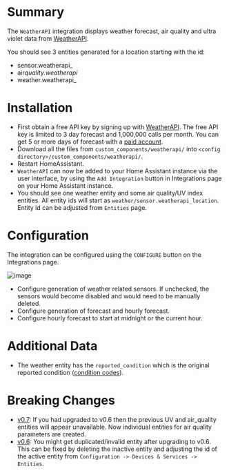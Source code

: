 # Summary

The `WeatherAPI` integration displays weather forecast, air quality and ultra violet data from [WeatherAPI](https://www.weatherapi.com/).

You should see 3 entities generated for a location starting with the id:

- sensor.weatherapi\_
- air*quality.weatherapi*
- weather.weatherapi\_

# Installation

- First obtain a free API key by signing up with [WeatherAPI](https://www.weatherapi.com/). The free API key is limited to 3 day forecast and 1,000,000 calls per month. You can get 5 or more days of forecast with a [paid account](https://www.weatherapi.com/pricing.aspx).
- Download all the files from `custom_components/weatherapi/` into `<config directory>/custom_components/weatherapi/`.
- Restart HomeAssistant.
- `WeatherAPI` can now be added to your Home Assistant instance via the user interface, by using the `Add Integration` button in Integrations page on your Home Assistant instance.
- You should see one weather entity and some air quality/UV index entities. All entity ids will start as `weather/sensor.weatherapi_location`. Entity id can be adjusted from `Entities` page.

# Configuration

The integration can be configured using the `CONFIGURE` button on the Integrations page.

![image](https://user-images.githubusercontent.com/6459774/212574703-8942d9f5-bbfe-4870-a5d5-96d72fefdd7c.png)

- Configure generation of weather related sensors. If unchecked, the sensors would become disabled and would need to be manually deleted.
- Configure generation of forecast and hourly forecast.
- Configure hourly forecast to start at midnight or the current hour.

# Additional Data

- The weather entity has the `reported_condition` which is the original reported condition ([condition codes](https://www.weatherapi.com/docs/weather_conditions.json)).

# Breaking Changes

- [v0.7](https://github.com/iprak/weatherapi/releases): If you had upgraded to v0.6 then the previous UV and air_quality entities will appear unavailable. Now individual entities for air quality parameters are created.
- [v0.6](https://github.com/iprak/weatherapi/releases): You might get duplicated/invalid entity after upgrading to v0.6. This can be fixed by deleting the inactive entity and adjusting the id of the active entity from `Configuration -> Devices & Services -> Entities`.
